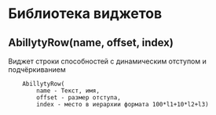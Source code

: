 # Библиотека виджетов

## AbillytyRow(name, offset, index)
Виджет строки способностей с динамическим отступом и подчёркиванием

```
    AbillytyRow(
        name - Текст, имя, 
        offset - размер отступа, 
        index - место в иерархии формата 100*l1+10*l2+l3)
```

